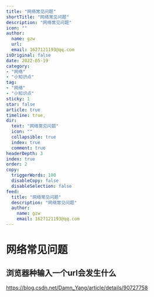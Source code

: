 ```yaml
---
title: "网络常见问题"
shortTitle: "网络常见问题"
description: "网络常见问题"
icon: ""
author: 
  name: gzw
  url: 
  email: 1627121193@qq.com
isOriginal: false
date: 2022-05-19
category: 
- "网络"
- "小知识点"
tag:
- "网络"
- "小知识点"
sticky: 1
star: false
article: true
timeline: true,
dir:
  text: "网络常见问题"
  icon: ""
  collapsible: true
  index: true
  comment: true
headerDepth: 3
index: true
order: 2
copy:
  triggerWords: 100
  disableCopy: false
  disableSelection: false
feed:
  title: "网络常见问题"
  description: "网络常见问题"
  author:
    name: gzw
    email: 1627121193@qq.com
---
```








# 网络常见问题



## 浏览器种输入一个url会发生什么

https://blog.csdn.net/Damn_Yang/article/details/90727758







